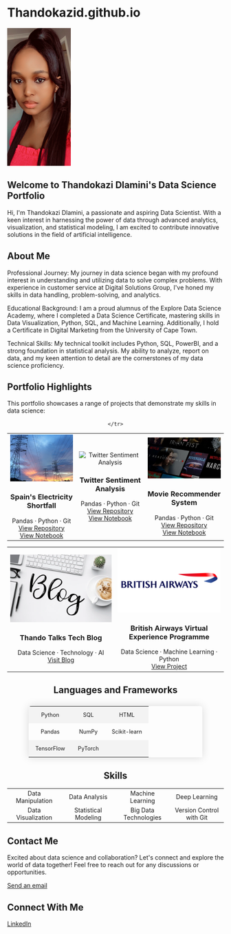 # Thandokazid.github.io
![Thandokazi Dlamini](https://github.com/Thandokazi-Dlamini/Thandokazid.github.io/blob/main/IMG_8568%20(1).PNG?raw=true)

## Welcome to Thandokazi Dlamini's Data Science Portfolio

Hi, I'm Thandokazi Dlamini, a passionate and aspiring Data Scientist. With a keen interest in harnessing the power of data through advanced analytics, visualization, and statistical modeling, I am excited to contribute innovative solutions in the field of artificial intelligence.

## About Me
Professional Journey: My journey in data science began with my profound interest in understanding and utilizing data to solve complex problems. With experience in customer service at Digital Solutions Group, I've honed my skills in data handling, problem-solving, and analytics.

Educational Background: I am a proud alumnus of the Explore Data Science Academy, where I completed a Data Science Certificate, mastering skills in Data Visualization, Python, SQL, and Machine Learning. Additionally, I hold a Certificate in Digital Marketing from the University of Cape Town.

Technical Skills: My technical toolkit includes Python, SQL, PowerBI, and a strong foundation in statistical analysis. My ability to analyze, report on data, and my keen attention to detail are the cornerstones of my data science proficiency.

## Portfolio Highlights
This portfolio showcases a range of projects that demonstrate my skills in data science:

<div align="center">
  <table>
    <tr>
      <td align="center" style="width: 300px;">
        <img src="https://raw.githubusercontent.com/Thandokazi-Dlamini/Thandokazid.github.io/main/Foto-articulo-Inigo-3-scaled-1.jpeg.webp" alt="Spain's Electricity Shortfall" 
         style="width:300px; max-width:100%; height:auto;">
        <br>
        <h3>Spain's Electricity Shortfall</h3>
        <span>Pandas · Python · Git</span>
        <br>
        <a href="https://github.com/Thandokazi-Dlamini/Spain-electricity-shortfall" target="_blank">View Repository</a>
        <br>
        <a href="https://github.com/Thandokazi-Dlamini/Spain-electricity-shortfall/blob/main/Spain%20Electricity%20Shortfall%20Notebook.ipynb" target="_blank">View Notebook</a>
      </td>
      <td align="center" style="width: 300px;">
        <img src="https://andisiwej.github.io/Andisiwe-Portfolio-/Img/twitter_analysis.jpg.jpg" alt="Twitter Sentiment Analysis" style="width:300px; max-width:100%; height:auto;">
        <br>
        <h3>Twitter Sentiment Analysis</h3>
        <span>Pandas · Python · Git</span>
        <br>
        <a href="https://github.com/Thandokazi-Dlamini/Climate-change-tweet-analysis" target="_blank">View Repository</a>
        <br>
        <a href="https://github.com/Thandokazi-Dlamini/Climate-change-tweet-analysis/blob/main/Climate%20Change%20Tweet%20Analysis.ipynb" target="_blank">View Notebook</a>
      </td>
      <td align="center" style="width: 300px;">
        <img src="https://raw.githubusercontent.com/Thandokazi-Dlamini/Thandokazid.github.io/main/76889recommender-system-for-movie-recommendation.jpg" alt="Movie Recommender 
         System" style="width:300px; max-width:100%; height:auto;">
        <br>
        <h3>Movie Recommender System</h3>
        <span>Pandas · Python · Git</span>
        <br>
        <a href="https://github.com/Thandokazi-Dlamini/Movie-Recommendation-System" target="_blank">View Repository</a>
        <br>
        <a href="https://github.com/Thandokazi-Dlamini/Movie-Recommendation-System/blob/main/Movie%20Recommender%20System.ipynb" target="_blank">View Notebook</a>
      </td>
      
    </tr>
  </table>
</div>
<div align="center">
  <table>
    <tr>
      <td align="center" style="width: 300px;">
        <img src="https://raw.githubusercontent.com/Thandokazi-Dlamini/Thandokazid.github.io/main/bloggingblog-concepts-ideas-white-worktable-600nw-1029506242.webp" alt="Thando Talks Tech Blog" style="width:300px; max-width:100%; height:auto;">
        <br>
        <h3>Thando Talks Tech Blog</h3>
        <span>Data Science · Technology · AI</span>
        <br>
        <a href="https://thandokazidlamini2.wordpress.com/" target="_blank">Visit Blog</a>
      </td>
      <td align="center" style="width: 300px;">
        <img src="https://raw.githubusercontent.com/Thandokazi-Dlamini/British-Airways-Virtual-Experience-Programme/main/British-Airways-Logo.png" alt="British Airways Virtual Experience Programme" style="width:300px; max-width:100%; height:auto;">
        <br>
        <h3>British Airways Virtual Experience Programme</h3>
        <span>Data Science · Machine Learning · Python</span>
        <br>
        <a href="https://github.com/Thandokazi-Dlamini/British-Airways-Virtual-Experience-Programme" target="_blank">View Project</a>
      </td>
    </tr>
  </table>
</div>

<div align="center">
  <h2>Languages and Frameworks</h2>
  <table style="border-collapse: collapse; margin: 25px 0; font-size: 0.9em; min-width: 400px; width: 80%; border-radius: 5px 5px 0 0; overflow: hidden; box-shadow: 0 0 20px rgba(0,0,0,0.15);">
    <tr>
      <!-- Languages -->
      <td align="center" style="padding: 12px 15px; background-color: #f3f3f3;">Python</td>
      <td align="center" style="padding: 12px 15px; background-color: #f3f3f3;">SQL</td>
      <td align="center" style="padding: 12px 15px; background-color: #f3f3f3;">HTML</td>
    </tr>
    <tr>
      <!-- Frameworks -->
      <td align="center" style="padding: 12px 15px;">Pandas</td>
      <td align="center" style="padding: 12px 15px;">NumPy</td>
      <td align="center" style="padding: 12px 15px;">Scikit-learn</td>
    </tr>
    <tr>
      <td align="center" style="padding: 12px 15px; background-color: #f3f3f3;">TensorFlow</td>
      <td align="center" style="padding: 12px 15px; background-color: #f3f3f3;">PyTorch</td>
      <td align="center" style="padding: 12px 15px; background-color: #f3f3f3;"></td> <!-- Empty cell for alignment -->
    </tr>
  </table>
</div>

  


<div align="center">
  <h2>Skills</h2>
  <table>
    <tr>
      <!-- Skills -->
      <td align="center" width="20%">Data Manipulation</td>
      <td align="center" width="20%">Data Analysis</td>
      <td align="center" width="20%">Machine Learning</td>
      <td align="center" width="20%">Deep Learning</td>
    </tr>
    <tr>
      <td align="center" width="20%">Data Visualization</td>
      <td align="center" width="20%">Statistical Modeling</td>
      <td align="center" width="20%">Big Data Technologies</td>
      <td align="center" width="20%">Version Control with Git</td>
    </tr>
  </table>
</div>

   <div id="contact">
        <h2>Contact Me</h2>
        <p>Excited about data science and collaboration? Let's connect and explore the world of data together! Feel free to reach out for any discussions or opportunities.</p>
        <a href="mailto:thandokazidlamini01@gmail.com">Send an email</a>
    </div>

 <div id="social-media">
        <h2>Connect With Me</h2>
        <a href="https://www.linkedin.com/in/thandokazi-dlamini" target="_blank">LinkedIn</a>
        <!-- Add other social media links if necessary -->
    </div>


